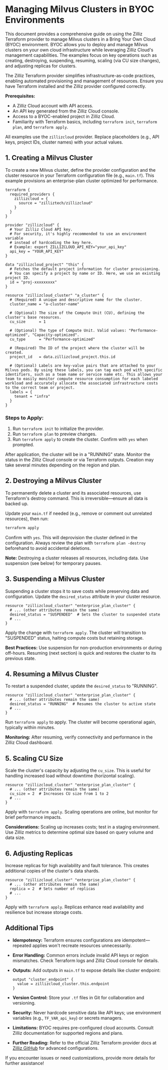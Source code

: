 # Managing Milvus Clusters in BYOC Environments 

This document provides a comprehensive guide on using the Zilliz Terraform provider to manage Milvus clusters in a Bring Your Own Cloud (BYOC) environment. BYOC allows you to deploy and manage Milvus clusters on your own cloud infrastructure while leveraging Zilliz Cloud's management capabilities. The examples focus on key operations such as creating, destroying, suspending, resuming, scaling (via CU size changes), and adjusting replicas for clusters.

The Zilliz Terraform provider simplifies infrastructure-as-code practices, enabling automated provisioning and management of resources. Ensure you have Terraform installed  and the Zilliz provider configured correctly.

**Prerequisites:**

- A Zilliz Cloud account with API access.
- An API key generated from the Zilliz Cloud console.
- Access to a BYOC-enabled project in Zilliz Cloud.
- Familiarity with Terraform basics, including `terraform init`, `terraform plan`, and `terraform apply`.

All examples use the `zillizcloud` provider. Replace placeholders (e.g., API keys, project IDs, cluster names) with your actual values.

## 1. Creating a Milvus Cluster

To create a new Milvus cluster, define the provider configuration and the cluster resource in your Terraform configuration file (e.g., `main.tf`). This example provisions an enterprise-plan cluster optimized for performance.

```hcl
terraform {
  required_providers {
    zillizcloud = {
      source = "zilliztech/zillizcloud"
    }
  }
}

provider "zillizcloud" {
  # Your Zilliz Cloud API key.
  # For security, it's highly recommended to use an environment variable
  # instead of hardcoding the key here.
  # Example: export ZILLIZCLOUD_API_KEY="your_api_key"
  api_key = "YOUR_API_KEY"
}

data "zillizcloud_project" "this" {
  # Fetches the default project information for cluster provisioning.
  # You can specify a project by name or ID. Here, we use an existing project ID.
  id = "proj-xxxxxxxxx"
}

resource "zillizcloud_cluster" "a_cluster" {
  # (Required) A unique and descriptive name for the cluster.
  cluster_name = "a-cluster-name"

  # (Optional) The size of the Compute Unit (CU), defining the cluster's base resources.
  cu_size      = 1

  # (Optional) The type of Compute Unit. Valid values: "Performance-optimized", "Capacity-optimized".
  cu_type      = "Performance-optimized"

  # (Required) The ID of the project where the cluster will be created.
  project_id   = data.zillizcloud_project.this.id

  # (Optional) Labels are key-value pairs that are attached to your Milvus pods. By using these labels, you can tag each pod with specific identifiers, such as a team name or service name etc. This allows your team to easily monitor compute resource consumption for each labeled workload and accurately allocate the associated infrastructure costs to the correct team or project.
  labels = {
    tenant = "infra"
  }
}
```

### Steps to Apply:

1. Run `terraform init` to initialize the provider.
2. Run `terraform plan` to preview changes.
3. Run `terraform apply` to create the cluster. Confirm with `yes` when prompted.

After application, the cluster will be in a "RUNNING" state. Monitor the status in the Zilliz Cloud console or via Terraform outputs. Creation may take several minutes depending on the region and plan.

## 2. Destroying a Milvus Cluster

To permanently delete a cluster and its associated resources, use Terraform's destroy command. This is irreversible—ensure all data is backed up.

Update your `main.tf` if needed (e.g., remove or comment out unrelated resources), then run:

```bash
terraform apply
```

Confirm with `yes`. This will deprovision the cluster defined in the configuration. Always review the plan with `terraform plan -destroy` beforehand to avoid accidental deletions.

**Note:** Destroying a cluster releases all resources, including data. Use suspension (see below) for temporary pauses.

## 3. Suspending a Milvus Cluster

Suspending a cluster stops it to save costs while preserving data and configuration. Update the `desired_status` attribute in your cluster resource.

```hcl
resource "zillizcloud_cluster" "enterprise_plan_cluster" {
  # ... (other attributes remain the same)
  desired_status = "SUSPENDED"  # Sets the cluster to suspended state
  # ...
}
```

Apply the change with `terraform apply`. The cluster will transition to "SUSPENDED" status, halting compute costs but retaining storage.

**Best Practices:** Use suspension for non-production environments or during off-hours. Resuming (next section) is quick and restores the cluster to its previous state.

## 4. Resuming a Milvus Cluster

To restart a suspended cluster, update the `desired_status` to "RUNNING".

```hcl
resource "zillizcloud_cluster" "enterprise_plan_cluster" {
  # ... (other attributes remain the same)
  desired_status = "RUNNING"  # Resumes the cluster to active state
  # ...
}
```

Run `terraform apply` to apply. The cluster will become operational again, typically within minutes.

**Monitoring:** After resuming, verify connectivity and performance in the Zilliz Cloud dashboard.

## 5. Scaling CU Size

Scale the cluster's capacity by adjusting the `cu_size`. This is useful for handling increased load without downtime (horizontal scaling).

```hcl
resource "zillizcloud_cluster" "enterprise_plan_cluster" {
  # ... (other attributes remain the same)
  cu_size = 2  # Increases CU size from 1 to 2 
  # ...
}
```

Apply with `terraform apply`. Scaling operations are online, but monitor for brief performance impacts. 

**Considerations:** Scaling up increases costs; test in a staging environment. Use Zilliz metrics to determine optimal size based on query volume and data size.

## 6. Adjusting Replicas

Increase replicas for high availability and fault tolerance. This creates additional copies of the cluster's data shards.

```hcl
resource "zillizcloud_cluster" "enterprise_plan_cluster" {
  # ... (other attributes remain the same)
  replica = 2  # Sets number of replicas 
  # ...
}
```

Apply with `terraform apply`. Replicas enhance read availability and resilience but increase storage costs.



## Additional Tips

- **Idempotency:** Terraform ensures configurations are idempotent—repeated applies won't recreate resources unnecessarily.

- **Error Handling:** Common errors include invalid API keys or region mismatches. Check Terraform logs and Zilliz Cloud console for details.

- **Outputs:** Add outputs in `main.tf` to expose details like cluster endpoint:

  ```hcl
  output "cluster_endpoint" {
    value = zillizcloud_cluster.this.endpoint
  }
  ```

- **Version Control:** Store your `.tf` files in Git for collaboration and versioning.

- **Security:** Never hardcode sensitive data like API keys; use environment variables (e.g., `TF_VAR_api_key`) or secrets managers.

- **Limitations:** BYOC requires pre-configured cloud accounts. Consult Zilliz documentation for supported regions and plans.

- **Further Reading:** Refer to the official Zilliz Terraform provider docs at [Zilliz GitHub](https://github.com/zilliztech/terraform-provider-zillizcloud) for advanced configurations.

If you encounter issues or need customizations, provide more details for further assistance!

